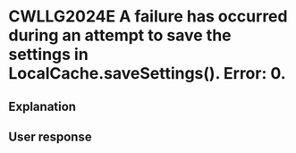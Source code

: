 # CWLLG2024E A failure has occurred during an attempt to save the settings in LocalCache.saveSettings().  Error: 0.

## Explanation

## User response